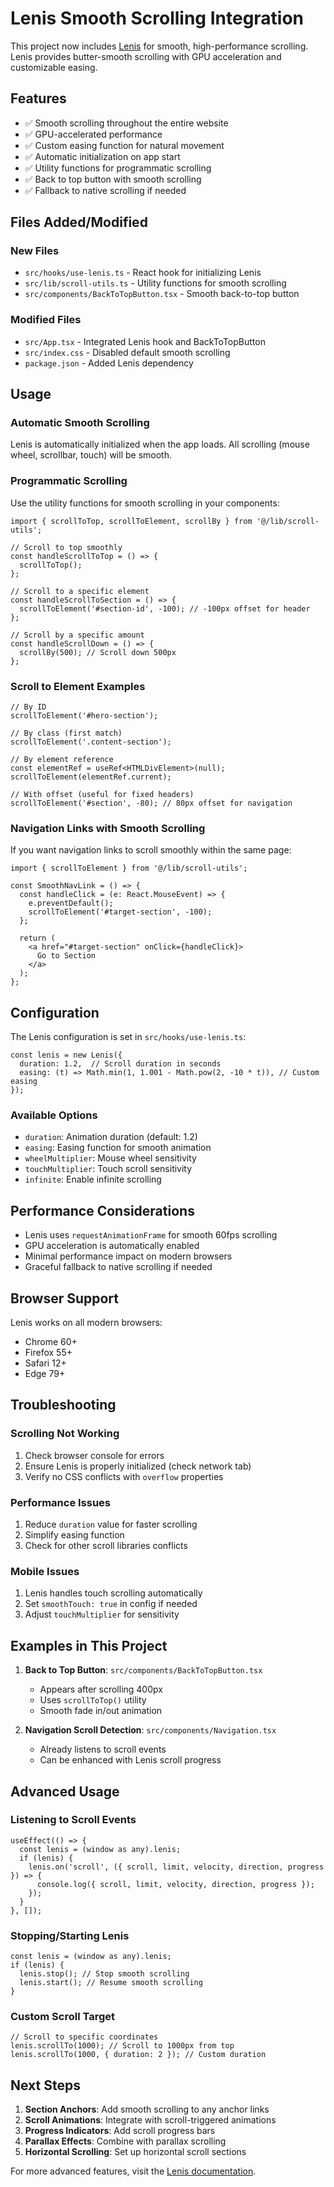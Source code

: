# Lenis Smooth Scrolling Integration

This project now includes [Lenis](https://lenis.studiofreight.com/) for smooth, high-performance scrolling. Lenis provides butter-smooth scrolling with GPU acceleration and customizable easing.

## Features

- ✅ Smooth scrolling throughout the entire website
- ✅ GPU-accelerated performance
- ✅ Custom easing function for natural movement
- ✅ Automatic initialization on app start
- ✅ Utility functions for programmatic scrolling
- ✅ Back to top button with smooth scrolling
- ✅ Fallback to native scrolling if needed

## Files Added/Modified

### New Files
- `src/hooks/use-lenis.ts` - React hook for initializing Lenis
- `src/lib/scroll-utils.ts` - Utility functions for smooth scrolling
- `src/components/BackToTopButton.tsx` - Smooth back-to-top button

### Modified Files
- `src/App.tsx` - Integrated Lenis hook and BackToTopButton
- `src/index.css` - Disabled default smooth scrolling
- `package.json` - Added Lenis dependency

## Usage

### Automatic Smooth Scrolling
Lenis is automatically initialized when the app loads. All scrolling (mouse wheel, scrollbar, touch) will be smooth.

### Programmatic Scrolling
Use the utility functions for smooth scrolling in your components:

```tsx
import { scrollToTop, scrollToElement, scrollBy } from '@/lib/scroll-utils';

// Scroll to top smoothly
const handleScrollToTop = () => {
  scrollToTop();
};

// Scroll to a specific element
const handleScrollToSection = () => {
  scrollToElement('#section-id', -100); // -100px offset for header
};

// Scroll by a specific amount
const handleScrollDown = () => {
  scrollBy(500); // Scroll down 500px
};
```

### Scroll to Element Examples
```tsx
// By ID
scrollToElement('#hero-section');

// By class (first match)
scrollToElement('.content-section');

// By element reference
const elementRef = useRef<HTMLDivElement>(null);
scrollToElement(elementRef.current);

// With offset (useful for fixed headers)
scrollToElement('#section', -80); // 80px offset for navigation
```

### Navigation Links with Smooth Scrolling
If you want navigation links to scroll smoothly within the same page:

```tsx
import { scrollToElement } from '@/lib/scroll-utils';

const SmoothNavLink = () => {
  const handleClick = (e: React.MouseEvent) => {
    e.preventDefault();
    scrollToElement('#target-section', -100);
  };

  return (
    <a href="#target-section" onClick={handleClick}>
      Go to Section
    </a>
  );
};
```

## Configuration

The Lenis configuration is set in `src/hooks/use-lenis.ts`:

```tsx
const lenis = new Lenis({
  duration: 1.2,  // Scroll duration in seconds
  easing: (t) => Math.min(1, 1.001 - Math.pow(2, -10 * t)), // Custom easing
});
```

### Available Options
- `duration`: Animation duration (default: 1.2)
- `easing`: Easing function for smooth animation
- `wheelMultiplier`: Mouse wheel sensitivity
- `touchMultiplier`: Touch scroll sensitivity
- `infinite`: Enable infinite scrolling

## Performance Considerations

- Lenis uses `requestAnimationFrame` for smooth 60fps scrolling
- GPU acceleration is automatically enabled
- Minimal performance impact on modern browsers
- Graceful fallback to native scrolling if needed

## Browser Support

Lenis works on all modern browsers:
- Chrome 60+
- Firefox 55+
- Safari 12+
- Edge 79+

## Troubleshooting

### Scrolling Not Working
1. Check browser console for errors
2. Ensure Lenis is properly initialized (check network tab)
3. Verify no CSS conflicts with `overflow` properties

### Performance Issues
1. Reduce `duration` value for faster scrolling
2. Simplify easing function
3. Check for other scroll libraries conflicts

### Mobile Issues
1. Lenis handles touch scrolling automatically
2. Set `smoothTouch: true` in config if needed
3. Adjust `touchMultiplier` for sensitivity

## Examples in This Project

1. **Back to Top Button**: `src/components/BackToTopButton.tsx`
   - Appears after scrolling 400px
   - Uses `scrollToTop()` utility
   - Smooth fade in/out animation

2. **Navigation Scroll Detection**: `src/components/Navigation.tsx`
   - Already listens to scroll events
   - Can be enhanced with Lenis scroll progress

## Advanced Usage

### Listening to Scroll Events
```tsx
useEffect(() => {
  const lenis = (window as any).lenis;
  if (lenis) {
    lenis.on('scroll', ({ scroll, limit, velocity, direction, progress }) => {
      console.log({ scroll, limit, velocity, direction, progress });
    });
  }
}, []);
```

### Stopping/Starting Lenis
```tsx
const lenis = (window as any).lenis;
if (lenis) {
  lenis.stop(); // Stop smooth scrolling
  lenis.start(); // Resume smooth scrolling
}
```

### Custom Scroll Target
```tsx
// Scroll to specific coordinates
lenis.scrollTo(1000); // Scroll to 1000px from top
lenis.scrollTo(1000, { duration: 2 }); // Custom duration
```

## Next Steps

1. **Section Anchors**: Add smooth scrolling to any anchor links
2. **Scroll Animations**: Integrate with scroll-triggered animations
3. **Progress Indicators**: Add scroll progress bars
4. **Parallax Effects**: Combine with parallax scrolling
5. **Horizontal Scrolling**: Set up horizontal scroll sections

For more advanced features, visit the [Lenis documentation](https://github.com/studio-freight/lenis).
